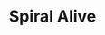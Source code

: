 --- 
title: "Spiral Alive"
publishdate: "2019-3-8T16:48:46+02:00"
src: "https://365manga.net/manga/spiral-alive"
image: "https://data.365manga.net/images/thumbnails/24771-spiral-alive.jpg"
description: "This is a spin off story that occurs about 3 years before Spiral. One of the main characters is Imari, who is in love with the kid who wants to be a detective, and which also quit school running after Kiyotaka, and it seems he's dating a murderer without knowing it...? But how is it all connected to the blade children? Not long after, our favorite blade children from Spiral…"
---
